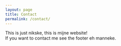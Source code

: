 ```yaml
---
layout: page
title: Contact
permalink: /contact/
---
```


This is just nikske, this is mijne website! <br>
If you want to contact me see the footer eh manneke.
